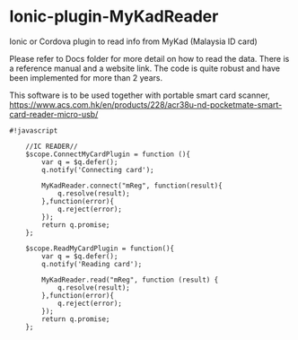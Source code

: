# Ionic-plugin-MyKadReader
Ionic or Cordova plugin to read info from MyKad (Malaysia ID card)

Please refer to Docs folder for more detail on how to read the data. There is a reference manual and a website link. The code is quite robust and have been implemented for more than 2 years.

This software is to be used together with portable smart card scanner,
https://www.acs.com.hk/en/products/228/acr38u-nd-pocketmate-smart-card-reader-micro-usb/

```
#!javascript

    //IC READER//
    $scope.ConnectMyCardPlugin = function (){
        var q = $q.defer();
        q.notify('Connecting card');

        MyKadReader.connect("mReg", function(result){
            q.resolve(result);
        },function(error){
            q.reject(error);
        });
        return q.promise;
    };

    $scope.ReadMyCardPlugin = function(){
        var q = $q.defer();
        q.notify('Reading card');

        MyKadReader.read("mReg", function (result) {
            q.resolve(result);
        },function(error){
            q.reject(error);
        });
        return q.promise;
    };
```
